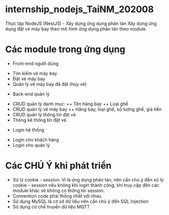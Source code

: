 # internship_nodejs_TaiNM_202008
Thực tập NodeJS (NestJS) - Xây dựng ứng dụng phân tán
Xây dựng ứng dụng đặt vé máy bay theo mô hình ứng dụng phân tán theo module.

# Các module trong ứng dụng
- Front-end người dùng
 + Tìm kiếm vé máy bay
 + Đặt vé máy bay
 + Quản lý vé máy bay đã đặt (hủy vé)

- Back-end quản lý
 + CRUD quản lý danh mục:
   ++ Tên hãng bay
   ++ Loại ghế
 + CRUD quản lý vé máy bay
   ++ Hãng bay, loại ghế, số lượng ghế, giá tiền
 + CRUD quản lý thông tin đặt vé
 + Thống kê thông tin đặt vé.

- Login hệ thống
 + Login cho khách hàng
 + Login cho quản lý

# Các CHÚ Ý khi phát triển
- Xử lý cookie - session:
Vì là ứng dụng phân tán, nên cần chú ý đến xử lý cookie - session nếu không khi login thành công, khi truy cập đến các module khác sẽ không có thông tin session.
- Convention code phải thống nhất với nhau.
- Sử dụng MySQL là cơ sở dữ liệu nên cần chú ý đến SQL Injection
- Sử dụng cơ chế truyền dữ liệu MQTT
